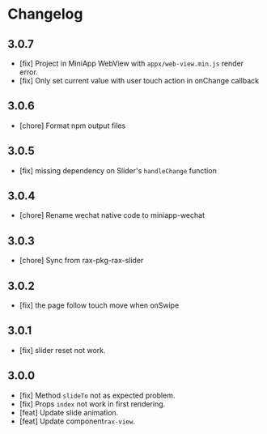 # Changelog

## 3.0.7

- [fix] Project in MiniApp WebView with `appx/web-view.min.js` render error.
- [fix] Only set current value with user touch action in onChange callback
## 3.0.6

- [chore] Format npm output files

## 3.0.5
- [fix] missing dependency on Slider's `handleChange` function

## 3.0.4
- [chore] Rename wechat native code to miniapp-wechat

## 3.0.3
- [chore] Sync from rax-pkg-rax-slider

## 3.0.2
- [fix] the page follow touch move when onSwipe 

## 3.0.1

- [fix] slider reset not work.

## 3.0.0
- [fix] Method `slideTo` not as expected problem.
- [fix] Props `index` not work in first rendering.
- [feat] Update slide animation.
- [feat] Update component`rax-view`.

